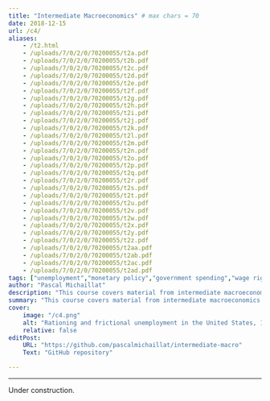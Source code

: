 ```yaml
---
title: "Intermediate Macroeconomics" # max chars = 70
date: 2018-12-15
url: /c4/
aliases:
    - /t2.html
    - /uploads/7/0/2/0/70200055/t2a.pdf
    - /uploads/7/0/2/0/70200055/t2b.pdf
    - /uploads/7/0/2/0/70200055/t2c.pdf
    - /uploads/7/0/2/0/70200055/t2d.pdf
    - /uploads/7/0/2/0/70200055/t2e.pdf
    - /uploads/7/0/2/0/70200055/t2f.pdf
    - /uploads/7/0/2/0/70200055/t2g.pdf
    - /uploads/7/0/2/0/70200055/t2h.pdf
    - /uploads/7/0/2/0/70200055/t2i.pdf
    - /uploads/7/0/2/0/70200055/t2j.pdf
    - /uploads/7/0/2/0/70200055/t2k.pdf
    - /uploads/7/0/2/0/70200055/t2l.pdf
    - /uploads/7/0/2/0/70200055/t2m.pdf
    - /uploads/7/0/2/0/70200055/t2n.pdf
    - /uploads/7/0/2/0/70200055/t2o.pdf
    - /uploads/7/0/2/0/70200055/t2p.pdf
    - /uploads/7/0/2/0/70200055/t2q.pdf
    - /uploads/7/0/2/0/70200055/t2r.pdf
    - /uploads/7/0/2/0/70200055/t2s.pdf
    - /uploads/7/0/2/0/70200055/t2t.pdf
    - /uploads/7/0/2/0/70200055/t2u.pdf
    - /uploads/7/0/2/0/70200055/t2v.pdf
    - /uploads/7/0/2/0/70200055/t2w.pdf
    - /uploads/7/0/2/0/70200055/t2x.pdf
    - /uploads/7/0/2/0/70200055/t2y.pdf
    - /uploads/7/0/2/0/70200055/t2z.pdf
    - /uploads/7/0/2/0/70200055/t2aa.pdf
    - /uploads/7/0/2/0/70200055/t2ab.pdf
    - /uploads/7/0/2/0/70200055/t2ac.pdf
    - /uploads/7/0/2/0/70200055/t2ad.pdf
tags: ["unemployment","monetary policy","government spending","wage rigidity","business cycles","lecture notes"]
author: "Pascal Michaillat"
description: "This course covers material from intermediate macroeconomics: IS-LM, unemployment, inflation, Malthusian growth, and Solowian growth." # max chars = 155
summary: "This course covers material from intermediate macroeconomics: IS-LM, unemployment, inflation, Malthusian growth, and Solowian growth." # max chars = 290
cover:
    image: "/c4.png"
    alt: "Rationing and frictional unemployment in the United States, 1964–2009"
    relative: false
editPost:
    URL: "https://github.com/pascalmichaillat/intermediate-macro"
    Text: "GitHub repository"

---
```


---

Under construction.

